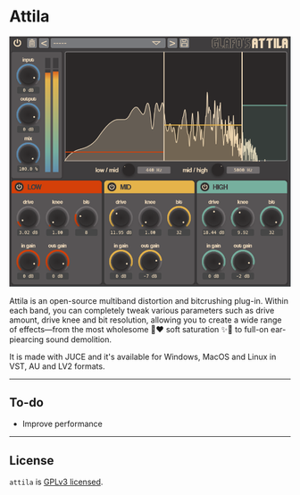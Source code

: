 ﻿# Attila

![attila-preview](preview.png)

Attila is an open-source multiband distortion and bitcrushing plug-in. Within each band, you can completely tweak various parameters such as drive amount, drive knee and bit resolution, allowing you to create a wide range of effects—from the most wholesome 🤗♥ soft saturation ✨🥰 to full-on ear-piearcing sound demolition.

It is made with JUCE and it's available for Windows, MacOS and Linux in VST, AU and LV2 formats.

---

## To-do

* Improve performance

---

## License

`attila` is [GPLv3 licensed](https://github.com/glafiro/attila/blob/main/LICENSE).
